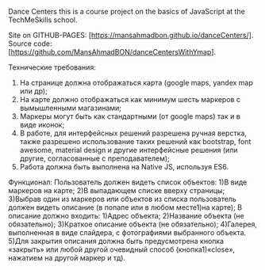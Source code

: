 Dance Centers this is a course project on the basics of JavaScript at the TechMeSkills school.

Site on GITHUB-PAGES: [https://mansahmadbon.github.io/danceCenters/].
Source code: [https://github.com/MansAhmadBON/danceCentersWithYmap].

Технические требования: 
1) На странице должна отображаться карта (google maps, yandex map или др);
2) На карте должно отображаться как минимум шесть маркеров с вымышленными магазинами;
3) Маркеры могут быть как стандартными (от google maps) так и в виде иконок;
4) В работе, для интерфейсных решений разрешена ручная верстка, также разрешено использование таких решений как bootstrap, font awesome, material design и другие интерфейсные решения (или другие, согласованные с преподавателем);
5) Работа должна быть выполнена на Native JS, используя ES6.


Функционал:
Пользователь должен видеть список объектов:
1)В виде маркеров на карте;
2)В выпадающем списке вверху страницы;
3)Выбрав один из маркеров или объектов из списка пользователь должен видеть описание (в попапе или в любом месте1)на карте);
В описание должно входить:
1)Адрес объекта;
2)Название объекта (не обязательно);
3)Краткое описание объекта (не обязательно);
4)Галерея, выполненная в виде слайдера, с фотографиями выбранного объекта.
5)Для закрытия описания должна быть предусмотрена кнопка «закрыть» или любой другой очевидный способ (кнопка1)«close», нажатием на другой маркер и тд).

